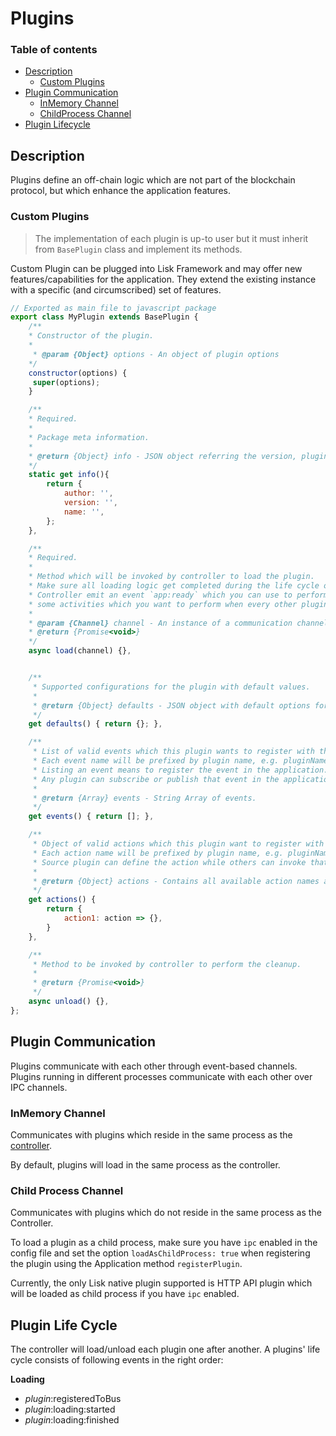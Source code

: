 # Plugins

### Table of contents

- [Description](#description)
  - [Custom Plugins](#custom-plugins)
- [Plugin Communication](#plugin-communication)
  - [InMemory Channel](#inmemory-channel)
  - [ChildProcess Channel](#childprocess-channel)
- [Plugin Lifecycle](#plugin-life-cycle)

## Description

Plugins define an off-chain logic which are not part of the blockchain protocol, but which enhance the application features.

### Custom Plugins

> The implementation of each plugin is up-to user but it must inherit from `BasePlugin` class and implement its methods.

Custom Plugin can be plugged into Lisk Framework and may offer new features/capabilities for the application.
They extend the existing instance with a specific (and circumscribed) set of features.

```js
// Exported as main file to javascript package
export class MyPlugin extends BasePlugin {
    /**
    * Constructor of the plugin.
    *
     * @param {Object} options - An object of plugin options
    */
    constructor(options) {
     super(options);
    }

    /**
    * Required.
    *
    * Package meta information.
    *
    * @return {Object} info - JSON object referring the version, plugin name, and plugin author.
    */
    static get info(){
        return {
            author: '',
            version: '',
            name: '',
        };
    },

    /**
    * Required.
    *
    * Method which will be invoked by controller to load the plugin.
    * Make sure all loading logic get completed during the life cycle of load.
    * Controller emit an event `app:ready` which you can use to perform
    * some activities which you want to perform when every other plugin is loaded.
    *
    * @param {Channel} channel - An instance of a communication channel.
    * @return {Promise<void>}
    */
    async load(channel) {},


    /**
     * Supported configurations for the plugin with default values.
     *
     * @return {Object} defaults - JSON object with default options for the plugin.
     */
    get defaults() { return {}; },

    /**
     * List of valid events which this plugin wants to register with the controller.
     * Each event name will be prefixed by plugin name, e.g. pluginName:event1.
     * Listing an event means to register the event in the application.
     * Any plugin can subscribe or publish that event in the application.
     *
     * @return {Array} events - String Array of events.
     */
    get events() { return []; },

    /**
     * Object of valid actions which this plugin want to register with the controller.
     * Each action name will be prefixed by plugin name, e.g. pluginName:action1.
     * Source plugin can define the action while others can invoke that action.
     *
     * @return {Object} actions - Contains all available action names as key, and the corresponding function as value.
     */
    get actions() {
        return {
            action1: action => {},
        }
    },

    /**
     * Method to be invoked by controller to perform the cleanup.
     *
     * @return {Promise<void>}
     */
    async unload() {},
};
```

## Plugin Communication

Plugins communicate with each other through event-based channels.
Plugins running in different processes communicate with each other over IPC channels.

### InMemory Channel

Communicates with plugins which reside in the same process as the [controller](../controller/README.md).

By default, plugins will load in the same process as the controller.

### Child Process Channel

Communicates with plugins which do not reside in the same process as the Controller.

To load a plugin as a child process, make sure you have `ipc` enabled in the config file and set the option `loadAsChildProcess: true` when registering the plugin using the Application method `registerPlugin`.

Currently, the only Lisk native plugin supported is HTTP API plugin which will be loaded as child process if you have `ipc` enabled.

## Plugin Life Cycle

The controller will load/unload each plugin one after another.
A plugins' life cycle consists of following events in the right order:

**Loading**

- _plugin_:registeredToBus
- _plugin_:loading:started
- _plugin_:loading:finished
